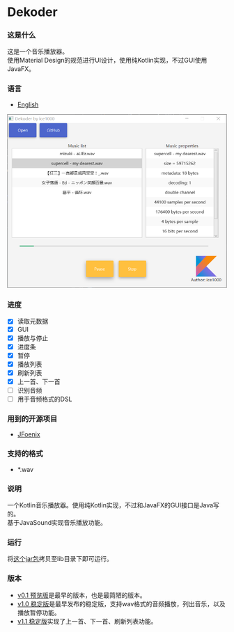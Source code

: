 # Dekoder

### 这是什么
这是一个音乐播放器。<br/>
使用Material Design的规范进行UI设计，使用纯Kotlin实现，不过GUI使用JavaFX。

### 语言
+ [English](./README.md)

![0](./art/02.PNG)

### 进度
+ [X] 读取元数据
+ [X] GUI
+ [X] 播放与停止
+ [X] 进度条
+ [X] 暂停
+ [X] 播放列表
+ [X] 刷新列表
+ [X] 上一首、下一首
+ [ ] 识别音频
+ [ ] 用于音频格式的DSL

### 用到的开源项目
+ [JFoenix](https://github.com/jfoenixadmin/JFoenix)

### 支持的格式
+ *.wav

### 说明
一个Kotlin音乐播放器。使用纯Kotlin实现，不过和JavaFX的GUI接口是Java写的。<br/>
基于JavaSound实现音乐播放功能。<br/>

### 运行
将[这个jar包](out/artifact/dekoder/dekoder.jar)拷贝至lib目录下即可运行。

### 版本
+ [v0.1 预览版](https://github.com/ice1000/Dekoder/releases/tag/v0.1)是最早的版本，也是最简陋的版本。
+ [v1.0 稳定版](https://github.com/ice1000/Dekoder/releases/tag/v1.0)是最早发布的稳定版，支持wav格式的音频播放，列出音乐，以及播放暂停功能。
+ [v1.1 稳定版](https://github.com/ice1000/Dekoder/releases/tag/v1.1)实现了上一首、下一首、刷新列表功能。